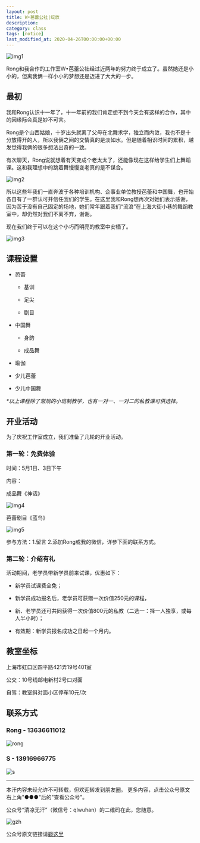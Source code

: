 ```yaml
---
layout: post
title: W•芭蕾公社|绽放
description: 
category: class
tags: [notice]
last_modified_at: 2020-04-26T00:00:00+00:00
---
```


![img1](/../assets/img/2020-04-26/img1.png)

Rong和我合作的工作室W•芭蕾公社经过近两年的努力终于成立了。虽然她还是小小的，但离我俩一样小小的梦想还是迈进了大大的一步。

## 最初

我和Rong认识十一年了，十一年前的我们肯定想不到今天会有这样的合作，其中的因缘际会真是妙不可言。

Rong是个山西姑娘，十岁出头就离了父母在北舞求学，独立而内敛，我也不是十分放得开的人，所以我俩之间的交情真的是淡如水。但是随着相识时间的累积，越发觉得我俩的很多想法出奇的一致。

有次聊天，Rong说就想着有天变成个老太太了，还能像现在这样给学生们上舞蹈课。这和我理想中的跳着舞慢慢变老真的是不谋合。

![img2](/../assets/img/2020-04-26/img2.jpg)

所以这些年我们一直奔波于各种培训机构、企事业单位教授芭蕾和中国舞，也开始各自有了一群认可并信任我们的学生。在这里我和Rong想再次对她们表示感谢，因为苦于没有自己固定的场地，她们常年跟着我们“流浪”在上海大街小巷的舞蹈教室中，却仍然对我们不离不弃，谢谢。

现在我们终于可以在这个小巧而明亮的教室中安栖了。

![img3](/../assets/img/2020-04-26/img3.jpg)


## 课程设置

- 芭蕾
    
    - 基训
    
    - 足尖
    
    - 剧目

- 中国舞
    
    - 身韵
    
    - 成品舞

- 瑜伽

- 少儿芭蕾

- 少儿中国舞

_*以上课程除了常规的小班制教学，也有一对一、一对二的私教课可供选择。_

## 开业活动

为了庆祝工作室成立，我们准备了几轮的开业活动。

### 第一轮：免费体验

时间：5月1日、3日下午

内容：

成品舞《神话》

![img4](/../assets/img/2020-04-26/img4.jpg)

芭蕾剧目《蓝鸟》

![img5](/../assets/img/2020-04-26/img5.jpg)

参与方法：1.留言 2.添加Rong或我的微信，详参下面的联系方式。
 
### 第二轮：介绍有礼

活动期间，老学员带新学员前来试课，优惠如下：

- 新学员试课费全免；

- 新学员成功报名后，老学员可获赠一次价值250元的课程，

- 新、老学员还可共同获得一次价值800元的私教（二选一：择一人独享，或每人半小时）；

- 有效期：新学员报名成功之日起一个月内。

## 教室坐标

上海市虹口区四平路421弄19号401室

公交：10号线邮电新村2号口对面

自驾：教室斜对面小区停车10元/次
 
## 联系方式

### Rong - 13636611012

![rong](/../assets/img/2020-04-26/rong.jpg)

### S - 13916966775

![s](/../assets/img/2020-04-26/s.jpg)

<hr>

本汗内容未经允许不可转载，但欢迎转发到朋友圈。
更多内容，点击公众号原文右上角"●●●"后的"查看公众号"。

公众号“清凉无汗”（微信号：qlwuhan）的二维码在此，您随意。

![gzh](/../assets/img/gzh.png)

公众号原文链接请[戳这里](https://mp.weixin.qq.com/s/hUkBjk7dIq-10wTmGrGvGw)